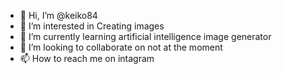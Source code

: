 - 👋 Hi, I’m @keiko84
- 👀 I’m interested in Creating images
- 🌱 I’m currently learning artificial intelligence image generator
- 💞️ I’m looking to collaborate on not at the moment
- 📫 How to reach me on intagram

<!---
keiko84/keiko84 is a ✨ special ✨ repository because its `README.md` (this file) appears on your GitHub profile.
You can click the Preview link to take a look at your changes.
--->
